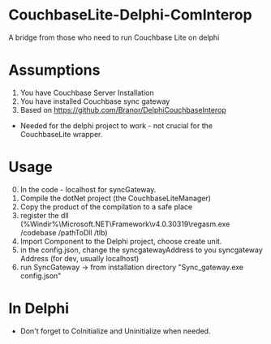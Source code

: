 # CouchbaseLite-Delphi-ComInterop
A bridge from those who need to run Couchbase Lite on delphi

# Assumptions
1. You have Couchbase Server Installation
2. You have installed Couchbase sync gateway
3. Based on https://github.com/Branor/DelphiCouchbaseInterop  
  - Needed for the delphi project to work - not crucial for the CouchbaseLite wrapper.

# Usage
0. In the code - localhost for syncGateway.
1. Compile the dotNet project (the CouchbaseLiteManager)
2. Copy the product of the compilation to a safe place
3. register the dll (%Windir%\Microsoft.NET\Framework\v4.0.30319\regasm.exe /codebase /pathToDll /tlb)
4. Import Component to the Delphi project, choose create unit.
5. in the config.json, change the syncgatewayAddress to you syncgateway Address (for dev, usually localhost)
6. run SyncGateway -> from installation directory "Sync_gateway.exe config.json"

# In Delphi
* Don't forget to CoInitialize and Uninitialize when needed.

